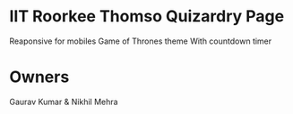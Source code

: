 # IIT Roorkee Thomso Quizardry Page
Reaponsive for mobiles
Game of Thrones theme
With countdown timer

# Owners
  Gaurav Kumar & Nikhil Mehra
